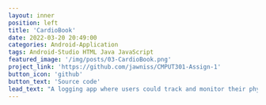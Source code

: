 ```yaml
---
layout: inner
position: left
title: 'CardioBook'
date: 2022-03-20 20:49:00
categories: Android-Application
tags: Android-Studio HTML Java JavaScript
featured_image: '/img/posts/03-CardioBook.png'
project_link: 'https://github.com/jawniss/CMPUT301-Assign-1'
button_icon: 'github'
button_text: 'Source code'
lead_text: "A logging app where users could track and monitor their physical exercise over a period of time. Users could create a new record for their daily activities, logging data such as the date and duration, as well as any notes. All records could then be viewed, edited, or deleted at any time by the user. The records were stored in the phone's internal storage so that no data was lost between device and app restarts."
---
```

